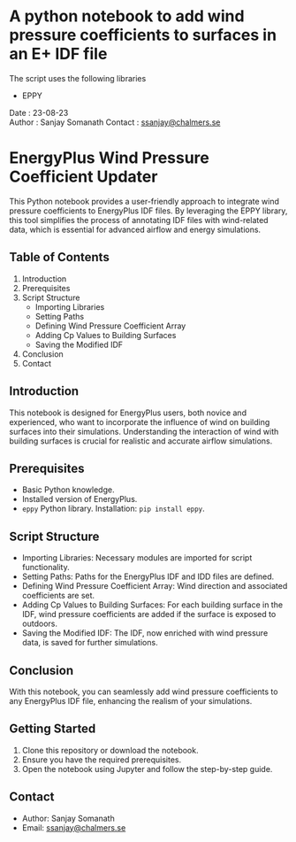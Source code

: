 # A python notebook to add wind pressure coefficients to surfaces in an E+ IDF file 
The script uses the following libraries

- EPPY

Date : 23-08-23  
Author : Sanjay Somanath
Contact : ssanjay@chalmers.se   

EnergyPlus Wind Pressure Coefficient Updater
============================================

This Python notebook provides a user-friendly approach to integrate wind pressure coefficients to EnergyPlus IDF files. By leveraging the EPPY library, this tool simplifies the process of annotating IDF files with wind-related data, which is essential for advanced airflow and energy simulations.

Table of Contents
-----------------

1.  Introduction
2.  Prerequisites
3.  Script Structure
    -   Importing Libraries
    -   Setting Paths
    -   Defining Wind Pressure Coefficient Array
    -   Adding Cp Values to Building Surfaces
    -   Saving the Modified IDF
4.  Conclusion
6.  Contact

Introduction
------------

This notebook is designed for EnergyPlus users, both novice and experienced, who want to incorporate the influence of wind on building surfaces into their simulations. Understanding the interaction of wind with building surfaces is crucial for realistic and accurate airflow simulations.

Prerequisites
-------------

-   Basic Python knowledge.
-   Installed version of EnergyPlus.
-   `eppy` Python library. Installation: `pip install eppy`.

Script Structure
----------------

-   Importing Libraries: Necessary modules are imported for script functionality.
-   Setting Paths: Paths for the EnergyPlus IDF and IDD files are defined.
-   Defining Wind Pressure Coefficient Array: Wind direction and associated coefficients are set.
-   Adding Cp Values to Building Surfaces: For each building surface in the IDF, wind pressure coefficients are added if the surface is exposed to outdoors.
-   Saving the Modified IDF: The IDF, now enriched with wind pressure data, is saved for further simulations.

Conclusion
----------

With this notebook, you can seamlessly add wind pressure coefficients to any EnergyPlus IDF file, enhancing the realism of your simulations.

Getting Started
---------------

1.  Clone this repository or download the notebook.
2.  Ensure you have the required prerequisites.
3.  Open the notebook using Jupyter and follow the step-by-step guide.

Contact
-------

-   Author: Sanjay Somanath
-   Email: <ssanjay@chalmers.se>